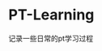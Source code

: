 
































































































































































































# PT-Learning
记录一些日常的pt学习过程
